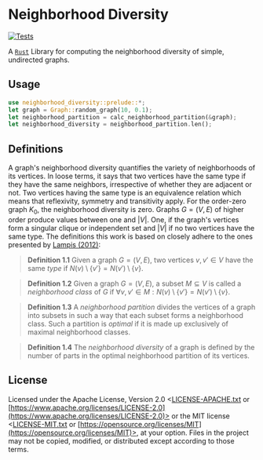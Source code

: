 # Neighborhood Diversity

[![Tests](https://img.shields.io/github/actions/workflow/status/ludwigschlame/neighborhood-diversity/rust.yml?label=tests)](https://github.com/ludwigschlame/neighborhood-diversity/actions/workflows/rust.yml)

A [`Rust`](https://www.rust-lang.org) Library for computing the neighborhood diversity of simple, undirected graphs.

## Usage

```rust
use neighborhood_diversity::prelude::*;
let graph = Graph::random_graph(10, 0.1);
let neighborhood_partition = calc_neighborhood_partition(&graph);
let neighborhood_diversity = neighborhood_partition.len();
```


## Definitions

A graph's neighborhood diversity quantifies the variety of neighborhoods of its vertices.
In loose terms, it says that two vertices have the same type if they have the same neighbors, irrespective of whether they are adjacent or not.
Two vertices having the same type is an equivalence relation which means that reflexivity, symmetry and transitivity apply.
For the order-zero graph $K_0$, the neighborhood diversity is zero.
Graphs $G = (V, E)$ of higher order produce values between one and $|V|$.
One, if the graph's vertices form a singular clique or independent set and $|V|$ if no two vertices have the same type.
The definitions this work is based on closely adhere to the ones presented by [Lampis (2012)](https://doi.org/10.1007/s00453-011-9554-x "Algorithmic Meta-theorems for Restrictions of Treewidth"):

>**Definition 1.1**
Given a graph $G = (V, E)$, two vertices $v, v' \in V$ have the same *type* if $N(v) \setminus \{v'\} = N(v') \setminus \{v\}$.

>**Definition 1.2**
Given a graph $G = (V, E)$, a subset $M \subseteq V$ is called a *neighborhood class* of $G$ if $\forall v, v' \in M: N(v) \setminus \{v'\} = N(v') \setminus \{v\}$.

>**Definition 1.3**
A *neighborhood partition* divides the vertices of a graph into subsets in such a way that each subset forms a neighborhood class.
    Such a partition is *optimal* if it is made up exclusively of maximal neighborhood classes.

>**Definition 1.4**
The *neighborhood diversity* of a graph is defined by the number of parts in the optimal neighborhood partition of its vertices.

## License

Licensed under the Apache License, Version 2.0 <[LICENSE-APACHE.txt](LICENSE-APACHE.txt) or [https://www.apache.org/licenses/LICENSE-2.0](https://www.apache.org/licenses/LICENSE-2.0)> or the MIT license <[LICENSE-MIT.txt](LICENSE-MIT.txt) or [https://opensource.org/licenses/MIT](https://opensource.org/licenses/MIT)>, at your option. 
Files in the project may not be copied, modified, or distributed except according to those terms.
